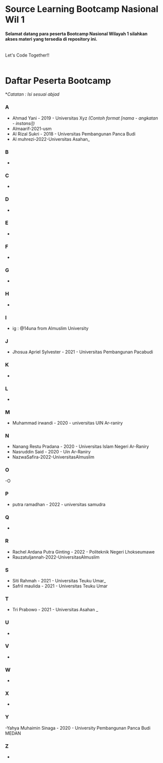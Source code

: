 # Source Learning Bootcamp Nasional Wil 1

#### Selamat datang para peserta Bootcamp Nasional Wilayah 1 silahkan akses materi yang tersedia di repository ini.

<br>
Let's Code Together!!
<br>
<br>

# Daftar Peserta Bootcamp

\*_Catatan : Isi sesuai abjad_

### A

- Ahmad Yani - 2019 - Universitas Xyz _(Contoh format [nama - angkatan - instansi])_
- Almaarif-2021-usm
- Al Rizal Sukri - 2018 - Universitas Pembangunan Panca Budi
- Al muhrezi-2022-Universitas Asahan_

### B

- 

### C

-

### D

-

### E

-

### F

-

### G

-

### H

-

### I

- ig : @14una from Almuslim University

### J

- Jhosua Apriel Sylvester - 2021 - Universitas Pembangunan Pacabudi 

### K

-

### L

-

### M

- Muhammad irwandi - 2020 - universitas UIN Ar-raniry

### N

- Nanang Restu Pradana - 2020 - Universitas Islam Negeri Ar-Raniry  
- Nasruddin Said - 2020 - Uin Ar-Raniry
- NazwaSafira-2022-UniversitasAlmuslim

### O

-O

### P

- putra ramadhan - 2022 - universitas samudra

### Q

-

### R

- Rachel Ardana Putra Ginting - 2022 - Politeknik Negeri Lhokseumawe
- Rauzatuljannah-2022-UniversitasAlmuslim

### S

- Siti Rahmah - 2021 - Universitas Teuku Umar_
- Safril maulida - 2021 - Universitas Teuku Umar

### T

- Tri Prabowo - 2021 - Universitas Asahan _

### U

-

### V

-

### W

-

### X

-

### Y

-Yahya Muhaimin Sinaga - 2020 - University Pembangunan Panca Budi MEDAN

### Z

-
